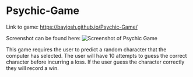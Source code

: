 # Psychic-Game

Link to game: https://bayjosh.github.io/Psychic-Game/

Screenshot can be found here: ![Screenshot of Psychic Game](assets/images/Psychic-Game-Screenshot)

This game requires the user to predict a random character that the computer has selected. The user will have 10 attempts to guess the correct character before incurring a loss. If the user guess the character correctly they will record a win.
